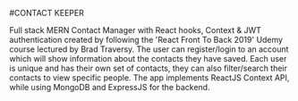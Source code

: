 #CONTACT KEEPER

Full stack MERN Contact Manager with React hooks, Context & JWT authentication created by 
following the 'React Front To Back 2019' Udemy course lectured by Brad Traversy. 
The user can register/login to an account which will show information about the contacts 
they have saved. Each user is unique and has their own set of contacts, they can also filter/search their contacts to view specific people. 
The app implements ReactJS Context API, while using MongoDB and ExpressJS for the backend.
